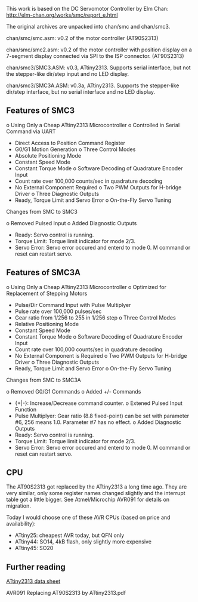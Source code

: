 This work is based on the DC Servomotor Controller by Elm Chan:
http://elm-chan.org/works/smc/report_e.html

The original archives are unpacked into chan/smc and chan/smc3.

chan/smc/smc.asm: v0.2 of the motor controller (AT90S2313)

chan/smc/smc2.asm: v0.2 of the motor controller with position display on a
7-segment display connected via SPI to the ISP connector. (AT90S2313)

chan/smc3/SMC3.ASM: v0.3, ATtiny2313. Supports serial interface, but not the
stepper-like dir/step input and no LED display.

chan/smc3/SMC3A.ASM: v0.3a, ATtiny2313. Supports the stepper-like dir/step
interface, but no serial interface and no LED display.


## Features of SMC3

 o Using Only a Cheap ATtiny2313 Microcontroller
 o Controlled in Serial Command via UART
   - Direct Access to Position Command Register
   - G0/G1 Motion Generation
 o Three Control Modes
   - Absolute Positioning Mode
   - Constant Speed Mode
   - Constant Torque Mode
 o Software Decoding of Quadrature Encoder Input
   - Count rate over 100,000 counts/sec in quadrature decoding
   - No External Component Required
 o Two PWM Outputs for H-bridge Driver
 o Three Diagnostic Outputs
   - Ready, Torque Limit and Servo Error
 o On-the-Fly Servo Tuning

Changes from SMC to SMC3

 o Removed Pulsed Input
 o Added Diagnostic Outputs
   - Ready: Servo control is running.
   - Torque Limit: Torque limit indicator for mode 2/3.
   - Servo Error: Servo error occured and enterd to mode 0. M command or
     reset can restart servo.


## Features of SMC3A

 o Using Only a Cheap ATtiny2313 Microcontroller
 o Optimized for Replacement of Stepping Motors
   - Pulse/Dir Command Input with Pulse Multiplyer
   - Pulse rate over 100,000 pulses/sec
   - Gear ratio from 1/256 to 255 in 1/256 step
 o Three Control Modes
   - Relative Positioning Mode
   - Constant Speed Mode
   - Constant Torque Mode
 o Software Decoding of Quadrature Encoder Input
   - Count rate over 100,000 counts/sec in quadrature decoding
   - No External Component is Required
 o Two PWM Outputs for H-bridge Driver
 o Three Diagnostic Outputs
   - Ready, Torque Limit and Servo Error
 o On-the-Fly Servo Tuning


Changes from SMC to SMC3A

 o Removed G0/G1 Commands
 o Added +/- Commands
   - {+|-}<value>: Increase/Decrease command counter.
 o Extened Pulsed Input Function
   - Pulse Multiplyer: Gear ratio (8.8 fixed-point) can be set with parameter
     #6, 256 means 1.0. Parameter #7 has no effect.
 o Added Diagnostic Outputs
   - Ready: Servo control is running.
   - Torque Limit: Torque limit indicator for mode 2/3.
   - Servo Error: Servo error occured and enterd to mode 0. M command or
     reset can restart servo.
 

## CPU

The AT90S2313 got replaced by the ATtiny2313 a long time ago. They are very
similar, only some register names changed slightly and the interrupt table
got a little bigger. See Atmel/Microchip AVR091 for details on migration.

Today I would choose one of these AVR CPUs (based on price and
availability):

- ATtiny25: cheapest AVR today, but QFN only
- ATtiny44: SO14, 4kB flash, only slightly more expensive
- ATtiny45: SO20


## Further reading

[ATtiny2313 data sheet](http://ww1.microchip.com/downloads/en/DeviceDoc/doc8246.pdf)

AVR091 Replacing AT90S2313 by ATtiny2313.pdf
